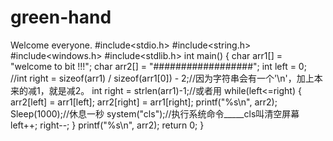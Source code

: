 # green-hand
Welcome everyone.
#include<stdio.h>
#include<string.h>
#include<windows.h>
#include<stdlib.h>
int main()
{
	char arr1[] = "welcome to bit !!!";
	char arr2[] = "##################";
	int left = 0;
	//int right = sizeof(arr1) / sizeof(arr1[0]) - 2;//因为字符串会有一个'\n'，加上本来的减1，就是减2。
	int right = strlen(arr1)-1;//或者用
	while(left<=right)
	{
		arr2[left] = arr1[left];
		arr2[right] = arr1[right];
		printf("%s\n", arr2);
		Sleep(1000);//休息一秒
		system("cls");//执行系统命令_____cls叫清空屏幕
		left++;
		right--;
	}
	printf("%s\n", arr2);
	return 0;
}
